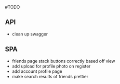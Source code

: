 #TODO

## API

- clean up swagger

## SPA

- friends page stack buttons correctly based off view
- add upload for profile photo on register
- add account profile page
- make search results of friends prettier